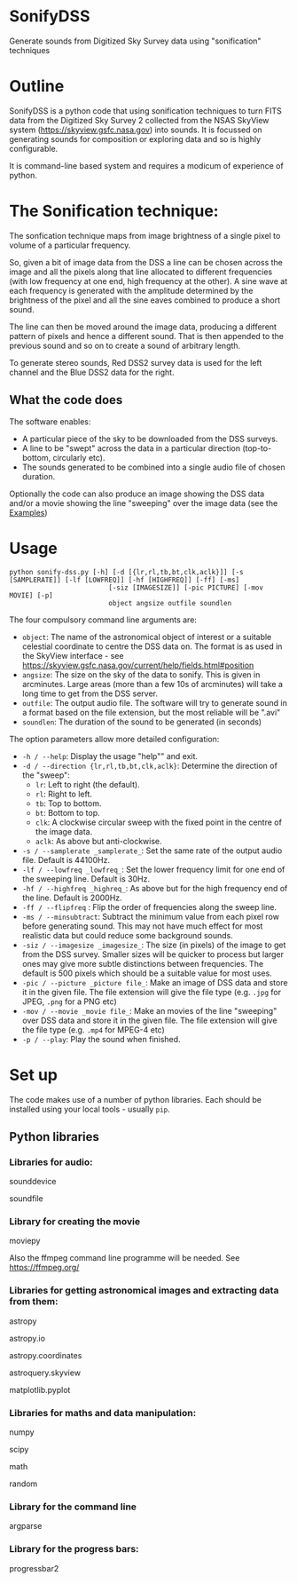 # SonifyDSS
Generate sounds from Digitized Sky Survey data using "sonification" techniques

# Outline
SonifyDSS is a python code that using sonification techniques to turn FITS data from the Digitized Sky Survey 2 collected from the NSAS SkyView system (https://skyview.gsfc.nasa.gov) into sounds. It is focussed on generating sounds for composition or exploring data and so is highly configurable.

It is command-line based system and requires a modicum of experience of python.

# The Sonification technique:
The sonfication technique maps from image brightness of a single pixel to volume of a particular frequency.

So, given a bit of image data from the DSS a line can be chosen across the image and all the pixels along that line allocated to different frequencies (with low frequency at one end, high frequency at the other). A sine wave at each frequency is generated with the amplitude determined by the brightness of the pixel and all the sine eaves combined to produce a short sound.

The line can then be moved around the image data, producing a different pattern of pixels and hence a different sound. That is then appended to the previous sound and so on to create a sound of arbitrary length.

To generate stereo sounds, Red DSS2 survey data is used for the left channel and the Blue DSS2 data for the right.

## What the code does
The software enables:
* A particular piece of the sky to be downloaded from the DSS surveys.
* A line to be "swept" across the data in a particular direction (top-to-bottom, circularly etc).
* The sounds generated to be combined into a single audio file of chosen duration.

Optionally the code can also produce an image showing the DSS data and/or a movie showing the line "sweeping" over the image data (see the [Examples](/Examples))

# Usage
```
python sonify-dss.py [-h] [-d [{lr,rl,tb,bt,clk,aclk}]] [-s [SAMPLERATE]] [-lf [LOWFREQ]] [-hf [HIGHFREQ]] [-ff] [-ms]
                         [-siz [IMAGESIZE]] [-pic PICTURE] [-mov MOVIE] [-p]
                         object angsize outfile soundlen
```
The four compulsory command line arguments are:
* `object`: The name of the astronomical object of interest or a suitable celestial coordinate to centre the DSS data on. The format is as used in the SkyView interface - see https://skyview.gsfc.nasa.gov/current/help/fields.html#position
* `angsize`: The size on the sky of the data to sonify. This is given in arcminutes. Large areas (more than a few 10s of arcminutes) will take a long time to get from the DSS server.
* `outfile`: The output audio file. The software will try to generate sound in a format based on the file extension, but the most reliable will be ".avi"
* `soundlen`: The duration of the sound to be generated (in seconds)

The option parameters allow more detailed configuration:
* `-h / --help`: Display the usage "help"" and exit.
* `-d / --direction {lr,rl,tb,bt,clk,aclk}`: Determine the direction of the "sweep":
  * `lr`: Left to right (the default).
  * `rl`: Right to left.
  * `tb`: Top to bottom.
  * `bt`: Bottom to top.
  * `clk`: A clockwise circular sweep with the fixed point in the centre of the image data.
  * `aclk`: As above but anti-clockwise.
* `-s / --samplerate _samplerate_`: Set the same rate of the output audio file. Default is 44100Hz.
* `-lf / --lowfreq _lowfreq_`: Set the lower frequency limit for one end of the sweeping line. Default is 30Hz.
* `-hf / --highfreq _highreq_`: As above but for the high frequency end of the line. Default is 2000Hz.
* `-ff / --flipfreq` : Flip the order of frequencies along the sweep line.
* `-ms / --minsubtract`: Subtract the minimum value from each pixel row before generating sound. This may not have much effect for most realistic data but could reduce some background sounds.
* `-siz / --imagesize _imagesize_`: The size (in pixels) of the image to get from the DSS survey. Smaller sizes will be quicker to process but larger ones may give more subtle distinctions between frequencies. The default is 500 pixels which should be a suitable value for most uses.
* `-pic / --picture _picture file_`: Make an image of DSS data and store it in the given file. The file extension will give the file type (e.g. `.jpg` for  JPEG, `.png` for a PNG etc)
* `-mov / --movie _movie file_`: Make an movies of the line "sweeping" over DSS data and store it in the given file. The file extension will give the file type (e.g. `.mp4` for MPEG-4 etc)
* `-p / --play`: Play the sound when finished.

# Set up
The code makes use of a number of python libraries. Each should be installed using your local tools - usually `pip`.

## Python libraries
### Libraries for audio:
  sounddevice

  soundfile

### Library for creating the movie
  moviepy

  Also the ffmpeg command line programme will be needed. See https://ffmpeg.org/

### Libraries for getting astronomical images and extracting data from them:
  astropy

  astropy.io

  astropy.coordinates

  astroquery.skyview

  matplotlib.pyplot

### Libraries for maths and data manipulation:
  numpy

  scipy

  math

  random

### Library for the command line
  argparse

### Library for the progress bars:
  progressbar2


